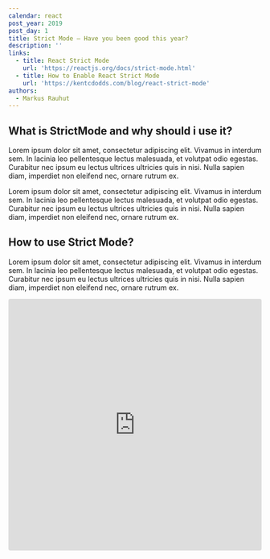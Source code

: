 ```yaml
---
calendar: react
post_year: 2019
post_day: 1
title: Strict Mode – Have you been good this year?
description: ''
links:
  - title: React Strict Mode
    url: 'https://reactjs.org/docs/strict-mode.html'
  - title: How to Enable React Strict Mode
    url: 'https://kentcdodds.com/blog/react-strict-mode'
authors:
  - Markus Rauhut
---
```

## What is StrictMode and why should i use it?

Lorem ipsum dolor sit amet, consectetur adipiscing elit. Vivamus in interdum sem. In lacinia leo pellentesque lectus malesuada, et volutpat odio egestas. Curabitur nec ipsum eu lectus ultrices ultricies quis in nisi. Nulla sapien diam, imperdiet non eleifend nec, ornare rutrum ex.

Lorem ipsum dolor sit amet, consectetur adipiscing elit. Vivamus in interdum sem. In lacinia leo pellentesque lectus malesuada, et volutpat odio egestas. Curabitur nec ipsum eu lectus ultrices ultricies quis in nisi. Nulla sapien diam, imperdiet non eleifend nec, ornare rutrum ex.

## How to use Strict Mode?

Lorem ipsum dolor sit amet, consectetur adipiscing elit. Vivamus in interdum sem. In lacinia leo pellentesque lectus malesuada, et volutpat odio egestas. Curabitur nec ipsum eu lectus ultrices ultricies quis in nisi. Nulla sapien diam, imperdiet non eleifend nec, ornare rutrum ex.

<iframe
     src="https://codesandbox.io/embed/boring-bouman-9s0b0?autoresize=1&expanddevtools=1&fontsize=14&theme=dark&view=editor"
     style="width:100%; height:500px; border:0; border-radius: 4px; overflow:hidden;"
     title="Strict Mode Example"
     allow="geolocation; microphone; camera; midi; vr; accelerometer; gyroscope; payment; ambient-light-sensor; encrypted-media; usb"
     sandbox="allow-modals allow-forms allow-popups allow-scripts allow-same-origin"
   ></iframe>

